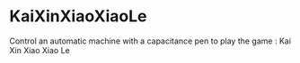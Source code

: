 # KaiXinXiaoXiaoLe
Control an automatic machine with a capacitance pen to play the game : Kai Xin Xiao Xiao Le

